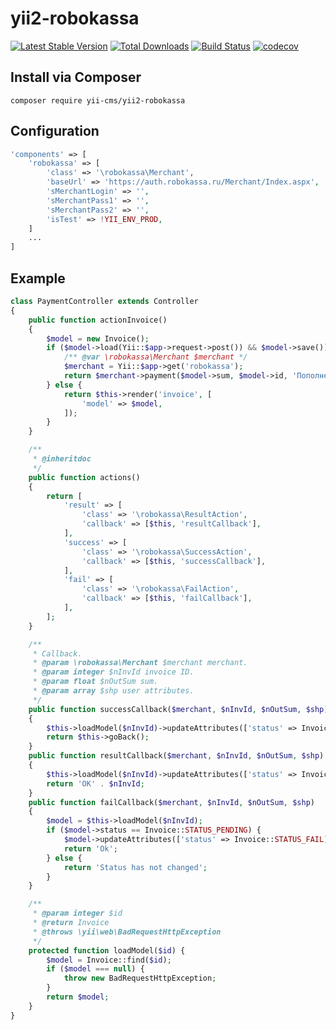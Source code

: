 yii2-robokassa
==============

[![Latest Stable Version](https://poser.pugx.org/yii-cms/yii2-robokassa/v/stable.png)](https://packagist.org/packages/yii-cms/yii2-robokassa)
[![Total Downloads](https://poser.pugx.org/yii-cms/yii2-robokassa/downloads.png)](https://packagist.org/packages/yii-cms/yii2-robokassa)
[![Build Status](https://travis-ci.org/yii-cms/yii2-robokassa.svg?branch=master)](https://travis-ci.org/yii-cms/yii2-robokassa)
[![codecov](https://codecov.io/gh/yii-cms/yii2-robokassa/branch/master/graph/badge.svg)](https://codecov.io/gh/yii-cms/yii2-robokassa)


## Install via Composer

~~~
composer require yii-cms/yii2-robokassa
~~~

## Configuration

```php
'components' => [
    'robokassa' => [
        'class' => '\robokassa\Merchant',
        'baseUrl' => 'https://auth.robokassa.ru/Merchant/Index.aspx',
        'sMerchantLogin' => '',
        'sMerchantPass1' => '',
        'sMerchantPass2' => '',
        'isTest' => !YII_ENV_PROD,
    ]
    ...
]
```

## Example

```php
class PaymentController extends Controller
{
    public function actionInvoice()
    {
        $model = new Invoice();
        if ($model->load(Yii::$app->request->post()) && $model->save()) {
            /** @var \robokassa\Merchant $merchant */
            $merchant = Yii::$app->get('robokassa');
            return $merchant->payment($model->sum, $model->id, 'Пополнение счета', null, Yii::$app->user->identity->email);
        } else {
            return $this->render('invoice', [
                'model' => $model,
            ]);
        }
    }

	/**
	 * @inheritdoc
	 */
    public function actions()
    {
        return [
            'result' => [
                'class' => '\robokassa\ResultAction',
                'callback' => [$this, 'resultCallback'],
            ],
            'success' => [
                'class' => '\robokassa\SuccessAction',
                'callback' => [$this, 'successCallback'],
            ],
            'fail' => [
                'class' => '\robokassa\FailAction',
                'callback' => [$this, 'failCallback'],
            ],
        ];
    }

	/**
	 * Callback.
     * @param \robokassa\Merchant $merchant merchant.
     * @param integer $nInvId invoice ID.
     * @param float $nOutSum sum.
     * @param array $shp user attributes.
	 */
    public function successCallback($merchant, $nInvId, $nOutSum, $shp)
    {
        $this->loadModel($nInvId)->updateAttributes(['status' => Invoice::STATUS_ACCEPTED]);
        return $this->goBack();
    }
    public function resultCallback($merchant, $nInvId, $nOutSum, $shp)
    {
        $this->loadModel($nInvId)->updateAttributes(['status' => Invoice::STATUS_SUCCESS]);
        return 'OK' . $nInvId;
    }
    public function failCallback($merchant, $nInvId, $nOutSum, $shp)
    {
        $model = $this->loadModel($nInvId);
        if ($model->status == Invoice::STATUS_PENDING) {
            $model->updateAttributes(['status' => Invoice::STATUS_FAIL]);
            return 'Ok';
        } else {
            return 'Status has not changed';
        }
    }

    /**
     * @param integer $id
     * @return Invoice
     * @throws \yii\web\BadRequestHttpException
     */
    protected function loadModel($id) {
        $model = Invoice::find($id);
        if ($model === null) {
            throw new BadRequestHttpException;
        }
        return $model;
    }
}
```
